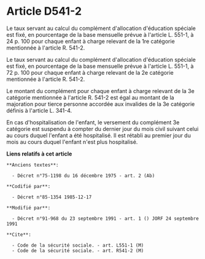 # Article D541-2

Le taux servant au calcul du complément d'allocation d'éducation spéciale est fixé, en pourcentage de la base mensuelle
prévue à l'article L. 551-1, à 24 p. 100 pour chaque enfant à charge relevant de la 1re catégorie mentionnée à l'article R.
541-2.

Le taux servant au calcul du complément d'allocation d'éducation spéciale est fixé, en pourcentage de la base mensuelle
prévue à l'article L. 551-1, à 72 p. 100 pour chaque enfant à charge relevant de la 2e catégorie mentionnée à l'article R.
541-2.

Le montant du complément pour chaque enfant à charge relevant de la 3e catégorie mentionnée à l'article R. 541-2 est égal au
montant de la majoration pour tierce personne accordée aux invalides de la 3e catégorie définis à l'article L. 341-4.

En cas d'hospitalisation de l'enfant, le versement du complément 3e catégorie est suspendu à compter du dernier jour du mois
civil suivant celui au cours duquel l'enfant a été hospitalisé. Il est rétabli au premier jour du mois au cours duquel
l'enfant n'est plus hospitalisé.

**Liens relatifs à cet article**

	**Anciens textes**:

	  - Décret n°75-1198 du 16 décembre 1975 - art. 2 (Ab)

	**Codifié par**:

	  - Décret n°85-1354 1985-12-17

	**Modifié par**:

	  - Décret n°91-968 du 23 septembre 1991 - art. 1 () JORF 24 septembre 1991

	**Cite**:

	  - Code de la sécurité sociale. - art. L551-1 (M)
	  - Code de la sécurité sociale. - art. R541-2 (M)
